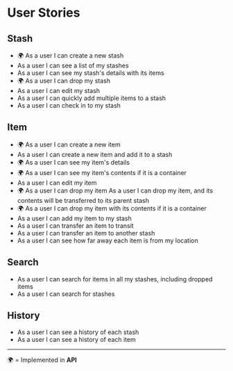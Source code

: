 # User Stories
## Stash
- 🌍️ As a user I can create a new stash
- As a user I can see a list of my stashes
- As a user I can see my stash's details with its items
- 🌍️ As a user I can drop my stash
- As a user I can edit my stash
- As a user I can quickly add multiple items to a stash
- As a user I can check in to my stash

## Item
- 🌍️ As a user I can create a new item
- As a user I can create a new item and add it to a stash
- 🌍️ As a user I can see my item's details
- 🌍️ As a user I can see my item's contents if it is a container
- As a user I can edit my item
- 🌍️ As a user I can drop my item
As a user I can drop my item, and its contents will be transferred to its parent stash
- 🌍️ As a user I can drop my item with its contents if it is a container
- As a user I can add my item to my stash
- As a user I can transfer an item to transit
- As a user I can transfer an item to another stash
- As a user I can see how far away each item is from my location

## Search
- As a user I can search for items in all my stashes, including dropped items
- As a user I can search for stashes

## History
- As a user I can see a history of each stash
- As a user I can see a history of each item

---
🌍️ = Implemented in **API**
